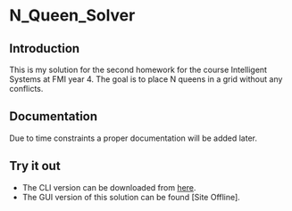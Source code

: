 # N_Queen_Solver

## Introduction
This is my solution for the second homework for the course Intelligent Systems at FMI year 4.
The goal is to place N queens in a grid without any conflicts. 
## Documentation
Due to time constraints a proper documentation will be added later.

## Try it out
* The CLI version can be downloaded from [here](https://github.com/NikolaTotev/N_Queen_Solver/releases/tag/release).
* The GUI version of this solution can be found [Site Offline].
